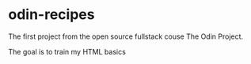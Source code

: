 # odin-recipes
The first project from the open source fullstack couse The Odin Project.

The goal is to train my HTML basics